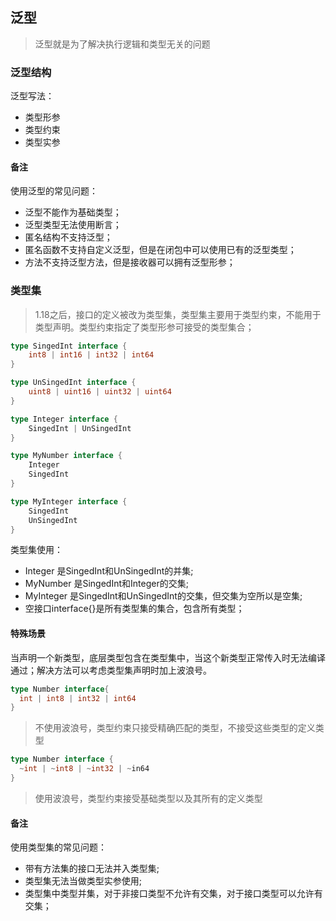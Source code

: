 ## 泛型

> 泛型就是为了解决执行逻辑和类型无关的问题

### 泛型结构

泛型写法：
- 类型形参
- 类型约束
- 类型实参


#### 备注

使用泛型的常见问题：
- 泛型不能作为基础类型；
- 泛型类型无法使用断言；
- 匿名结构不支持泛型；
- 匿名函数不支持自定义泛型，但是在闭包中可以使用已有的泛型类型；
- 方法不支持泛型方法，但是接收器可以拥有泛型形参；


### 类型集

> 1.18之后，接口的定义被改为类型集，类型集主要用于类型约束，不能用于类型声明。类型约束指定了类型形参可接受的类型集合；
```go
type SingedInt interface {
	int8 | int16 | int32 | int64
}

type UnSingedInt interface {
	uint8 | uint16 | uint32 | uint64
}

type Integer interface {
	SingedInt | UnSingedInt
}

type MyNumber interface {
	Integer
	SingedInt
}

type MyInteger interface {
	SingedInt
	UnSingedInt
}
```
类型集使用：
- Integer 是SingedInt和UnSingedInt的并集;
- MyNumber 是SingedInt和Integer的交集;
- MyInteger 是SingedInt和UnSingedInt的交集，但交集为空所以是空集;
- 空接口interface{}是所有类型集的集合，包含所有类型；

#### 特殊场景

当声明一个新类型，底层类型包含在类型集中，当这个新类型正常传入时无法编译通过；解决方法可以考虑类型集声明时加上波浪号。
```go
type Number interface{
  int | int8 | int32 | int64
}
```
> 不使用波浪号，类型约束只接受精确匹配的类型，不接受这些类型的定义类型

```go
type Number interface {
  ~int | ~int8 | ~int32 | ~in64
}
```
> 使用波浪号，类型约束接受基础类型以及其所有的定义类型

#### 备注

使用类型集的常见问题：
- 带有方法集的接口无法并入类型集;
- 类型集无法当做类型实参使用;
- 类型集中类型并集，对于非接口类型不允许有交集，对于接口类型可以允许有交集；

